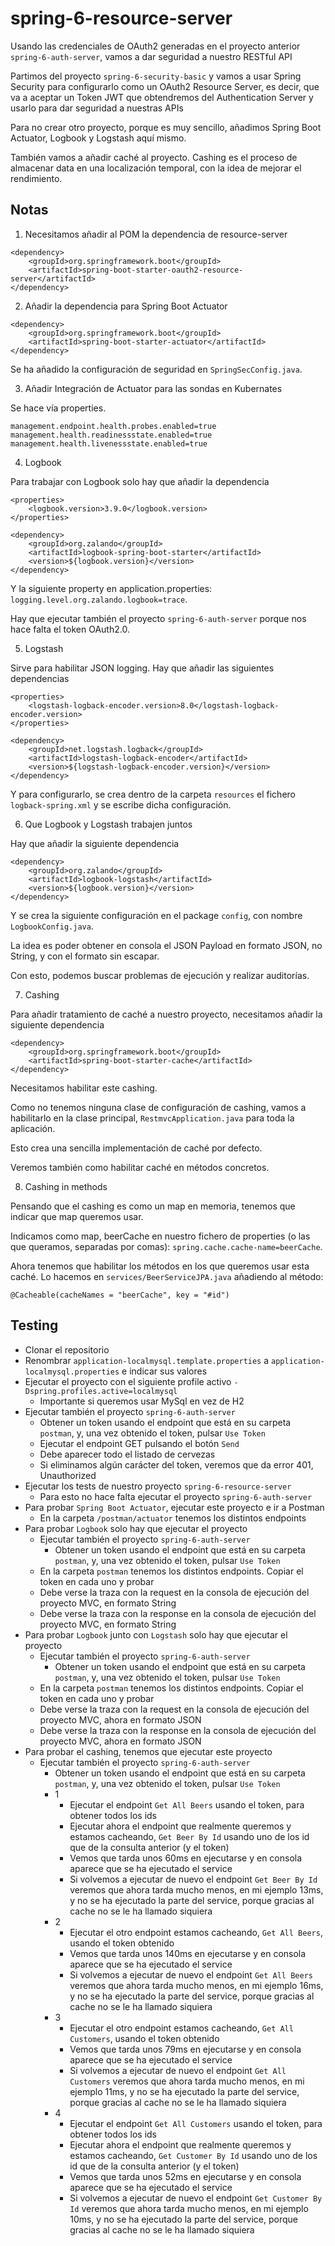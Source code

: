 # spring-6-resource-server

Usando las credenciales de OAuth2 generadas en el proyecto anterior `spring-6-auth-server`, vamos a dar seguridad a nuestro RESTful API

Partimos del proyecto `spring-6-security-basic` y vamos a usar Spring Security para configurarlo como un OAuth2 Resource Server, es decir, que va a aceptar un Token JWT que obtendremos del Authentication Server y usarlo para dar seguridad a nuestras APIs

Para no crear otro proyecto, porque es muy sencillo, añadimos Spring Boot Actuator, Logbook y Logstash aquí mismo.

También vamos a añadir caché al proyecto. Cashing es el proceso de almacenar data en una localización temporal, con la idea de mejorar el rendimiento.

## Notas

1. Necesitamos añadir al POM la dependencia de resource-server

```
<dependency>
    <groupId>org.springframework.boot</groupId>
    <artifactId>spring-boot-starter-oauth2-resource-server</artifactId>
</dependency>
```

2. Añadir la dependencia para Spring Boot Actuator

```
<dependency>
    <groupId>org.springframework.boot</groupId>
    <artifactId>spring-boot-starter-actuator</artifactId>
</dependency>
```

Se ha añadido la configuración de seguridad en `SpringSecConfig.java`.

3. Añadir Integración de Actuator para las sondas en Kubernates

Se hace vía properties.

```
management.endpoint.health.probes.enabled=true
management.health.readinessstate.enabled=true
management.health.livenessstate.enabled=true
```

4. Logbook

Para trabajar con Logbook solo hay que añadir la dependencia

```
<properties>
    <logbook.version>3.9.0</logbook.version>
</properties>

<dependency>
    <groupId>org.zalando</groupId>
    <artifactId>logbook-spring-boot-starter</artifactId>
    <version>${logbook.version}</version>
</dependency>
```

Y la siguiente property en application.properties: `logging.level.org.zalando.logbook=trace`.

Hay que ejecutar también el proyecto `spring-6-auth-server` porque nos hace falta el token OAuth2.0.

5. Logstash

Sirve para habilitar JSON logging. Hay que añadir las siguientes dependencias

```
<properties>
    <logstash-logback-encoder.version>8.0</logstash-logback-encoder.version>
</properties>

<dependency>
    <groupId>net.logstash.logback</groupId>
    <artifactId>logstash-logback-encoder</artifactId>
    <version>${logstash-logback-encoder.version}</version>
</dependency>
```

Y para configurarlo, se crea dentro de la carpeta `resources` el fichero `logback-spring.xml` y se escribe dicha configuración.

6. Que Logbook y Logstash trabajen juntos

Hay que añadir la siguiente dependencia

```
<dependency>
    <groupId>org.zalando</groupId>
    <artifactId>logbook-logstash</artifactId>
    <version>${logbook.version}</version>
</dependency>
```

Y se crea la siguiente configuración en el package `config`, con nombre `LogbookConfig.java`.

La idea es poder obtener en consola el JSON Payload en formato JSON, no String, y con el formato sin escapar.

Con esto, podemos buscar problemas de ejecución y realizar auditorías.

7. Cashing

Para añadir tratamiento de caché a nuestro proyecto, necesitamos añadir la siguiente dependencia

```
<dependency>
    <groupId>org.springframework.boot</groupId>
    <artifactId>spring-boot-starter-cache</artifactId>
</dependency>
```

Necesitamos habilitar este cashing.

Como no tenemos ninguna clase de configuración de cashing, vamos a habilitarlo en la clase principal, `RestmvcApplication.java` para toda la aplicación.

Esto crea una sencilla implementación de caché por defecto.

Veremos también como habilitar caché en métodos concretos.

8. Cashing in methods

Pensando que el cashing es como un map en memoria, tenemos que indicar que map queremos usar.

Indicamos como map, beerCache en nuestro fichero de properties (o las que queramos, separadas por comas): `spring.cache.cache-name=beerCache`.

Ahora tenemos que habilitar los métodos en los que queremos usar esta caché. Lo hacemos en `services/BeerServiceJPA.java` añadiendo al método:

```
@Cacheable(cacheNames = "beerCache", key = "#id")
```

## Testing

- Clonar el repositorio
- Renombrar `application-localmysql.template.properties` a `application-localmysql.properties` e indicar sus valores
- Ejecutar el proyecto con el siguiente profile activo `-Dspring.profiles.active=localmysql`
  - Importante si queremos usar MySql en vez de H2
- Ejecutar también el proyecto `spring-6-auth-server`
  - Obtener un token usando el endpoint que está en su carpeta `postman`, y, una vez obtenido el token, pulsar `Use Token`
  - Ejecutar el endpoint GET pulsando el botón `Send`
  - Debe aparecer todo el listado de cervezas
  - Si eliminamos algún carácter del token, veremos que da error 401, Unauthorized
- Ejecutar los tests de nuestro proyecto `spring-6-resource-server`
  - Para esto no hace falta ejecutar el proyecto `spring-6-auth-server`
- Para probar `Spring Boot Actuator`, ejecutar este proyecto e ir a Postman
  - En la carpeta `/postman/actuator` tenemos los distintos endpoints
- Para probar `Logbook` solo hay que ejecutar el proyecto
  - Ejecutar también el proyecto `spring-6-auth-server`
    - Obtener un token usando el endpoint que está en su carpeta `postman`, y, una vez obtenido el token, pulsar `Use Token`
  - En la carpeta `postman` tenemos los distintos endpoints. Copiar el token en cada uno y probar
  - Debe verse la traza con la request en la consola de ejecución del proyecto MVC, en formato String
  - Debe verse la traza con la response en la consola de ejecución del proyecto MVC, en formato String
- Para probar `Logbook` junto con `Logstash` solo hay que ejecutar el proyecto
  - Ejecutar también el proyecto `spring-6-auth-server`
    - Obtener un token usando el endpoint que está en su carpeta `postman`, y, una vez obtenido el token, pulsar `Use Token`
  - En la carpeta `postman` tenemos los distintos endpoints. Copiar el token en cada uno y probar
  - Debe verse la traza con la request en la consola de ejecución del proyecto MVC, ahora en formato JSON
  - Debe verse la traza con la response en la consola de ejecución del proyecto MVC, ahora en formato JSON
- Para probar el cashing, tenemos que ejecutar este proyecto
  - Ejecutar también el proyecto `spring-6-auth-server`
    - Obtener un token usando el endpoint que está en su carpeta `postman`, y, una vez obtenido el token, pulsar `Use Token`
    - 1
      - Ejecutar el endpoint `Get All Beers` usando el token, para obtener todos los ids
      - Ejecutar ahora el endpoint que realmente queremos y estamos cacheando, `Get Beer By Id` usando uno de los id que de la consulta anterior (y el token)
      - Vemos que tarda unos 60ms en ejecutarse y en consola aparece que se ha ejecutado el service
      - Si volvemos a ejecutar de nuevo el endpoint `Get Beer By Id` veremos que ahora tarda mucho menos, en mi ejemplo 13ms, y no se ha ejecutado la parte del service, porque gracias al cache no se le ha llamado siquiera
    - 2
      - Ejecutar el otro endpoint estamos cacheando, `Get All Beers`, usando el token obtenido
      - Vemos que tarda unos 140ms en ejecutarse y en consola aparece que se ha ejecutado el service
      - Si volvemos a ejecutar de nuevo el endpoint `Get All Beers` veremos que ahora tarda mucho menos, en mi ejemplo 16ms, y no se ha ejecutado la parte del service, porque gracias al cache no se le ha llamado siquiera
    - 3
      - Ejecutar el otro endpoint estamos cacheando, `Get All Customers`, usando el token obtenido
      - Vemos que tarda unos 79ms en ejecutarse y en consola aparece que se ha ejecutado el service
      - Si volvemos a ejecutar de nuevo el endpoint `Get All Customers` veremos que ahora tarda mucho menos, en mi ejemplo 11ms, y no se ha ejecutado la parte del service, porque gracias al cache no se le ha llamado siquiera
    - 4
      - Ejecutar el endpoint `Get All Customers` usando el token, para obtener todos los ids
      - Ejecutar ahora el endpoint que realmente queremos y estamos cacheando, `Get Customer By Id` usando uno de los id que de la consulta anterior (y el token)
      - Vemos que tarda unos 52ms en ejecutarse y en consola aparece que se ha ejecutado el service
      - Si volvemos a ejecutar de nuevo el endpoint `Get Customer By Id` veremos que ahora tarda mucho menos, en mi ejemplo 10ms, y no se ha ejecutado la parte del service, porque gracias al cache no se le ha llamado siquiera